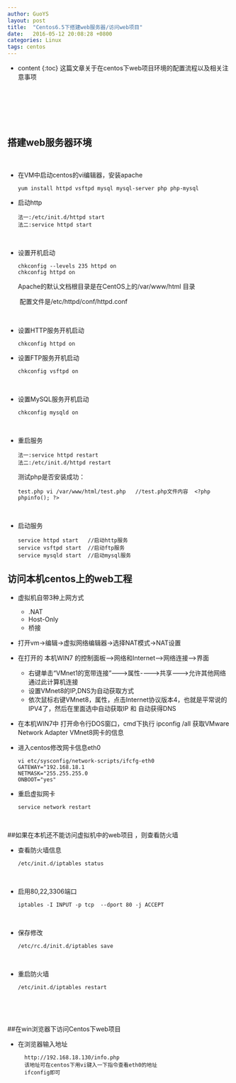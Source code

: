 ```yaml
---
author: GuoYS
layout: post
title:  "Centos6.5下搭建web服务器/访问web项目"
date:   2016-05-12 20:08:28 +0800
categories: Linux
tags: centos
---
```

* content
  {:toc}
  这篇文章关于在centos下web项目环境的配置流程以及相关注意事项

  ​

  ​

  ​

## 搭建web服务器环境

  ​

- 在VM中启动centos的vi编辑器，安装apache

  ```vim
  yum install httpd vsftpd mysql mysql-server php php-mysql
  ```

- 启动http

  ```vim
  法一:/etc/init.d/httpd start
  法二:service httpd start
  ```

  ​


- 设置开机启动

  ```
  chkconfig --levels 235 httpd on
  chkconfig httpd on
  ```

  Apache的默认文档根目录是在CentOS上的/var/www/html 目录   

     ​                       配置文件是/etc/httpd/conf/httpd.conf

  ​

- 设置HTTP服务开机启动

  ```chkconfig httpd on
  chkconfig httpd on
  ```

- 设置FTP服务开机启动

  ```
  chkconfig vsftpd on
  ```

  ​

- 设置MySQL服务开机启动

  ```
  chkconfig mysqld on
  ```

  ​

- 重启服务

  ```
  法一:service httpd restart
  法二:/etc/init.d/httpd restart
  ```

  测试php是否安装成功：

  ```  
  test.php vi /var/www/html/test.php   //test.php文件内容  <?php  phpinfo(); ?>
  ```

  ​

- 启动服务

  ```
  service httpd start   //启动http服务
  service vsftpd start  //启动ftp服务
  service mysqld start  //启动mysql服务
  ```

## 访问本机centos上的web工程  

- 虚拟机自带3种上网方式

  - .NAT
  - Host-Only
  - 桥接

- 打开vm->编辑->虚拟网络编辑器->选择NAT模式->NAT设置

- 在打开的 本机WIN7 的控制面板-->网络和Internet-->网络连接-->界面

  - 右键单击“VMnet1的宽带连接”--->属性---->共享--->允许其他网络通过此计算机连接
  - 设置VMnet8的IP,DNS为自动获取方式
  - 依次鼠标右键VMnet8，属性，点击Internet协议版本4，也就是平常说的IPV4了，然后在里面选中自动获取IP 和 自动获得DNS

- 在本机WIN7中 打开命令行DOS窗口，cmd下执行 ipconfig /all 获取VMware Network Adapter VMnet8网卡的信息

- 进入centos修改网卡信息eth0

  ```
  vi etc/sysconfig/network-scripts/ifcfg-eth0
  GATEWAY="192.168.18.1
  NETMASK="255.255.255.0
  ONBOOT="yes"
  ```

- 重启虚拟网卡

  ```
  service network restart
  ```

  ​

##如果在本机还不能访问虚拟机中的web项目 ，则查看防火墙

- 查看防火墙信息

  ```
  /etc/init.d/iptables status
  ```

  ​

- 启用80,22,3306端口

  ```
  iptables -I INPUT -p tcp  --dport 80 -j ACCEPT
  ```

  ​

- 保存修改

  ```
  /etc/rc.d/init.d/iptables save
  ```

  ​

- 重启防火墙

  ```
  /etc/init.d/iptables restart
  ```

  ​

  ​

##在win浏览器下访问Centos下web项目

- 在浏览器输入地址

  ```.
    http://192.168.18.130/info.php
    该地址可在centos下用vi键入一下指令查看eth0的地址
    ifconfig即可
  ```

  ​

  ​